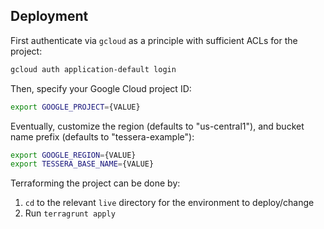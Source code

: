 ## Deployment 

First authenticate via `gcloud` as a principle with sufficient ACLs for
the project:
```bash
gcloud auth application-default login
```

Then, specify your Google Cloud project ID:
```bash
export GOOGLE_PROJECT={VALUE}
```

Eventually, customize the region (defaults to "us-central1"), and bucket name prefix
(defaults to "tessera-example"):
```bash
export GOOGLE_REGION={VALUE}
export TESSERA_BASE_NAME={VALUE}
```

Terraforming the project can be done by:
 1. `cd` to the relevant `live` directory for the environment to deploy/change
 2. Run `terragrunt apply`

